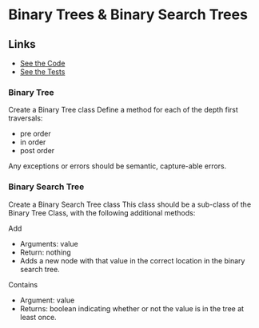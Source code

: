 # Binary Trees & Binary Search Trees

## Links

- [See the Code](trees.py)
- [See the Tests](../tests/test_trees.py)

### Binary Tree

Create a Binary Tree class
Define a method for each of the depth first traversals:

- pre order
- in order
- post order

Any exceptions or errors should be semantic, capture-able errors.

### Binary Search Tree

Create a Binary Search Tree class
This class should be a sub-class of the Binary Tree Class, with the following additional methods:

Add

- Arguments: value
- Return: nothing
- Adds a new node with that value in the correct location in the binary search tree.

Contains

- Argument: value
- Returns: boolean indicating whether or not the value is in the tree at least once.
